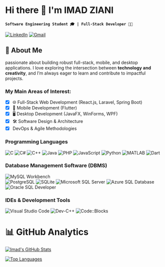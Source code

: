 # Hi there 👋 I'm **IMAD ZIANI**  

**`Software Engineering Student 🎓 | Full-Stack Developer 👨‍💻 `**

[![LinkedIn](https://img.shields.io/badge/LinkedIn-0077B5?style=for-the-badge&logo=linkedin&logoColor=white)](https://www.linkedin.com/in/imad-ziani-32141b335)
[![Gmail](https://img.shields.io/badge/Gmail-D14836?style=for-the-badge&logo=gmail&logoColor=white)](mailto:ziani.ima.fst@uhp.ac.ma)
## 🚀 About Me 
passionate about building robust full-stack, mobile, and desktop applications. I love exploring the intersection between **technology and creativity**, and I’m always eager to learn and contribute to impactful projects.  

### My Main Areas of Interest:  
- [x] 🌐 Full-Stack Web Development (React.js, Laravel, Spring Boot)  
- [x] 📱 Mobile Development (Flutter)  
- [x] 🖥️ Desktop Development (JavaFX, WinForms, WPF)  
- [x] 🛠️ Software Design & Architecture  
- [x] DevOps & Agile Methodologies  

### Programming Languages
![C](https://img.shields.io/badge/C-A8B9CC?logo=c&logoColor=white)
![C#](https://img.shields.io/badge/C%23-239120?logo=c-sharp&logoColor=white)
![C++](https://img.shields.io/badge/C++-00599C?logo=cplusplus&logoColor=white)
![Java](https://img.shields.io/badge/Java-007396?logo=java&logoColor=white)
![PHP](https://img.shields.io/badge/PHP-777BB4?logo=php&logoColor=white)
![JavaScript](https://img.shields.io/badge/JavaScript-F7DF1E?logo=javascript&logoColor=black)
![Python](https://img.shields.io/badge/Python-3776AB?logo=python&logoColor=white)
![MATLAB](https://img.shields.io/badge/MATLAB-0076A8?logo=mathworks&logoColor=white)
![Dart](https://img.shields.io/badge/Dart-0175C2?logo=dart&logoColor=white) 


### Database Management Software (DBMS) 
![MySQL Workbench](https://img.shields.io/badge/MySQL_Workbench-4479A1?logo=mysql&logoColor=white)  
![PostgreSQL](https://img.shields.io/badge/PostgreSQL-4169E1?logo=postgresql&logoColor=white)
![SQLite](https://img.shields.io/badge/SQLite-003B57?logo=sqlite&logoColor=white)
![Microsoft SQL Server](https://img.shields.io/badge/Microsoft_SQL_Server-CC2927?logo=microsoft-sql-server&logoColor=white)
![Azure SQL Database](https://img.shields.io/badge/Azure_SQL-0089D6?logo=microsoft-azure&logoColor=white)
![Oracle SQL Developer](https://img.shields.io/badge/Oracle_SQL-F80000?logo=oracle&logoColor=white)

### IDEs & Development Tools  
![Visual Studio Code](https://img.shields.io/badge/VS_Code-007ACC?logo=visual-studio-code&logoColor=white)
![Dev-C++](https://img.shields.io/badge/DevC++-FF6600?logo=cplusplus&logoColor=white)
![Code::Blocks](https://img.shields.io/badge/Code::Blocks-FF6A00?logo=codeblocks&logoColor=white)

# 📊 GitHub Analytics


[![Imad's GitHub Stats](https://github-readme-stats.vercel.app/api?username=imadziani-dev&count_private=true&show_icons=true&hide_border=true&bg_color=00000000&title_color=58A6FF&icon_color=58A6FF&text_color=FFFFFF&border_radius=8&cache_seconds=1800)](https://github.com/imadziani-dev)

[![Top Languages](https://github-readme-stats.vercel.app/api/top-langs/?username=imadziani-dev&layout=compact&hide_border=true&bg_color=00000000&title_color=58A6FF&text_color=FFFFFF&border_radius=8&cache_seconds=1800)](https://github.com/imadziani-dev)
